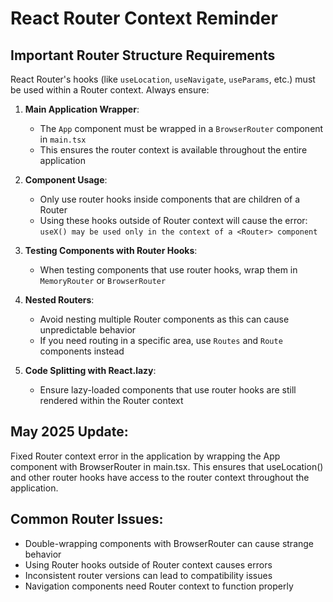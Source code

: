 
# React Router Context Reminder

## Important Router Structure Requirements

React Router's hooks (like `useLocation`, `useNavigate`, `useParams`, etc.) must be used within a Router context. Always ensure:

1. **Main Application Wrapper**: 
   - The `App` component must be wrapped in a `BrowserRouter` component in `main.tsx`
   - This ensures the router context is available throughout the entire application

2. **Component Usage**:
   - Only use router hooks inside components that are children of a Router
   - Using these hooks outside of Router context will cause the error: `useX() may be used only in the context of a <Router> component`

3. **Testing Components with Router Hooks**:
   - When testing components that use router hooks, wrap them in `MemoryRouter` or `BrowserRouter`

4. **Nested Routers**:
   - Avoid nesting multiple Router components as this can cause unpredictable behavior
   - If you need routing in a specific area, use `Routes` and `Route` components instead

5. **Code Splitting with React.lazy**:
   - Ensure lazy-loaded components that use router hooks are still rendered within the Router context

## May 2025 Update:
Fixed Router context error in the application by wrapping the App component with BrowserRouter in main.tsx. This ensures that useLocation() and other router hooks have access to the router context throughout the application.

## Common Router Issues:
- Double-wrapping components with BrowserRouter can cause strange behavior
- Using Router hooks outside of Router context causes errors
- Inconsistent router versions can lead to compatibility issues
- Navigation components need Router context to function properly

